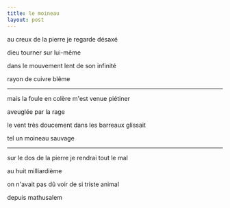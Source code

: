 ```yaml
---
title: le moineau
layout: post
---
```


au creux de la pierre je regarde désaxé

dieu tourner sur lui-même

dans le mouvement lent de son infinité

rayon de cuivre blême

---

mais la foule en colère m'est venue piétiner

aveuglée par la rage

le vent très doucement dans les barreaux glissait

tel un moineau sauvage

---

sur le dos de la pierre je rendrai tout le mal

au huit milliardième

on n'avait pas dû voir de si triste animal

depuis mathusalem
